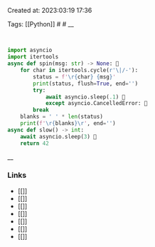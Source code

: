 

Created at: 2023:03:19 17:36

Tags: [[Python]] #   #
__ 

##

``` python 

import asyncio
import itertools
async def spin(msg: str) -> None: 
	for char in itertools.cycle(r'\|/-'):
		status = f'\r{char} {msg}'
		print(status, flush=True, end='')
		try:
			await asyncio.sleep(.1) 
			except asyncio.CancelledError: 
		break
	blanks = ' ' * len(status)
	print(f'\r{blanks}\r', end='')
async def slow() -> int:
	await asyncio.sleep(3) 
	return 42

```

__

### Links

- [[]]
- [[]]
- [[]]
- [[]]
- [[]]
- [[]]
- [[]]